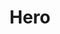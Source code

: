---
title: Hero
include: sections/hero.html
order: 1
message_1: I'm a front-end developer based in London. I can build accessible, beautiful user experiences for the web.
message_2: Right now I'm working on a new project management platform for UK-based architects Resi.
message_3: Due to the Coronavirus crisis I am available for freelance projects. Get in touch if you want to build something cool.
button_label: Get in touch
button_url: /
---